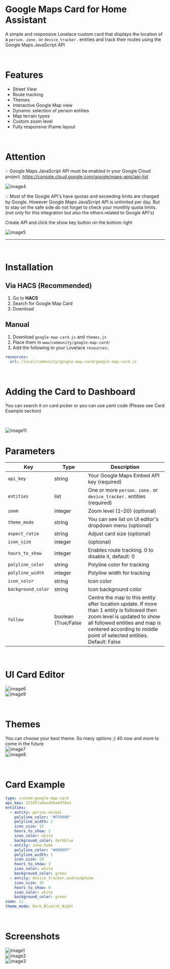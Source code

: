
# Google Maps Card for Home Assistant

A simple and responsive Lovelace custom card that displays the location of a `person.` `zone.` or `device_tracker.` entities and track their routes using the Google Maps JavaScript API

<br>

# Features

- Street View
- Route tracking
- Themes
- Interactive Google Map view
- Dynamic selection of person entities
- Map terrain types
- Custom zoom level
- Fully responsive iframe layout

<br>

# Attention

💡 Google Maps JavaScript API must be enabled in your Google Cloud project. https://console.cloud.google.com/google/maps-apis/api-list

![image4](images/gm4.png)

💡 Most of the Google API's have quotas and exceeding limits are charged by Google. However Google Maps JavaScript API is unlimited per day. But to stay on the safe side do not forget to check your monthly quota limits. (not only for this integration but also the others related to Google API's)

Create API and click the show key button on the bottom right

![image5](images/gm5.png)

---

<br>

# Installation

## Via HACS (Recommended)

1. Go to **HACS**
2. Search for Google Map Card
3. Download

## Manual

1. Download `google-map-card.js` and `themes.js`
2. Place them in `www/community/google-map-card/`
3. Add the following to your Lovelace `resources:`

```yaml
resources:   
  url: /local/community/google-map-card/google-map-card.js
```

<br>

# Adding the Card to Dashboard
You can search it on card picker or you can use yaml code (Please see Card Example section)

<br>

![image11](images/gm11.png)

# Parameters

| Key               | Type     | Description                                                                 |
|-------------------|----------|-----------------------------------------------------------------------------|
| `api_key`         | string   | Your Google Maps Embed API key (required)                                  |
| `entities`        | list     | One or more `person.` `zone.` or `device_tracker.` entities (required)     |
| `zoom`            | integer  | Zoom level (1–20) (optional)                                                |
| `theme_mode`      | string   | You can see list on UI editor's dropdown menu (optional)                   |
| `aspect_ratio`    | string   | Adjust card size (optional)                                                |
| `icon_size`       | integer  | (optional)                                                                 |
| `hours_to_show`   | integer  | Enables route tracking. 0 to disable it, default: 0                         |
| `polyline_color`  | string   | Polyline color for tracking                                                |
| `polyline_width`  | integer  | Polyline width for tracking                                                |
| `icon_color`      | string   | Icon color                                                                 |
| `background_color`| string   | Icon background color                                                      |
| `follow`          | boolean (True/False   | Centre the map to this entity after location update. If more than 1 entity is followed then zoom level is updated to show all followed entities and map is centered according to middle point of selected entities. Default: False                                                 |

<br>

# UI Card Editor

![image6](images/gm6.png)  
![image9](images/gm9.png)

<br>

# Themes

You can choose your best theme. So many options ;) 40 now and more to come in the future  
![image7](images/gm7.png)  
![image8](images/gm8.png)

<br>

# Card Example

```yaml
type: custom:google-map-card
api_key: 123457adasd56a4d78ad
entities:
  - entity: person.animal
    polyline_color: "#FF0000"
    polyline_width: 2
    icon_size: 15
    hours_to_show: 2
    icon_color: white
    background_color: darkblue
  - entity: zone.home
    polyline_color: "#0000FF"
    polyline_width: 1
    icon_size: 20
    hours_to_show: 3
    icon_color: white
    background_color: green
  - entity: device_tracker.androidphone
    icon_size: 15
    hours_to_show: 0
    icon_color: white
    background_color: green
zoom: 11
theme_mode: Dark_Blueish_Night
```

<br>

# Screenshots

![image1](images/gm1.png)  
![image2](images/gm2.png)  
![image3](images/gm3.png)
